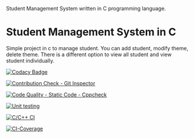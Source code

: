 Student Management System written in C programming language. <br> 
<h1>Student Management System in C</h1>
<p>Simple project in c to manage student. You can add student, modify theme, delete theme. There is a different option to view all student and view student individually.
</p>


[![Codacy Badge](https://api.codacy.com/project/badge/Grade/dd9741cd2cd44422ad87695f34ef5297)](https://app.codacy.com/gh/praveenkumarg204/LTTs_Mini_Project_C?utm_source=github.com&utm_medium=referral&utm_content=praveenkumarg204/LTTs_Mini_Project_C&utm_campaign=Badge_Grade_Settings)

[![Contribution Check - Git Inspector](https://github.com/praveenkumarg204/LTTs_Mini_Project_C/actions/workflows/gitinspector.yml/badge.svg)](https://github.com/praveenkumarg204/LTTs_Mini_Project_C/actions/workflows/gitinspector.yml)

[![Code Quality - Static Code - Cppcheck](https://github.com/praveenkumarg204/LTTs_Mini_Project_C/actions/workflows/cppcheck.yml/badge.svg)](https://github.com/praveenkumarg204/LTTs_Mini_Project_C/actions/workflows/cppcheck.yml)

[![Unit testing](https://github.com/praveenkumarg204/LTTs_Mini_Project_C/actions/workflows/unity.yml/badge.svg)](https://github.com/praveenkumarg204/LTTs_Mini_Project_C/actions/workflows/unity.yml)

[![C/C++ CI](https://github.com/praveenkumarg204/LTTs_Mini_Project_C/actions/workflows/c-build.yml/badge.svg)](https://github.com/praveenkumarg204/LTTs_Mini_Project_C/actions/workflows/c-build.yml)

[![CI-Coverage](https://github.com/praveenkumarg204/LTTs_Mini_Project_C/actions/workflows/CI-Coverage.yml/badge.svg)](https://github.com/praveenkumarg204/LTTs_Mini_Project_C/actions/workflows/CI-Coverage.yml)


